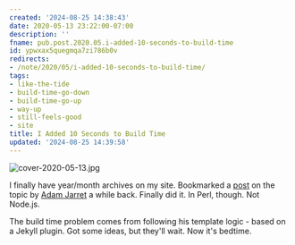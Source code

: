```yaml
---
created: '2024-08-25 14:38:43'
date: 2020-05-13 23:22:00-07:00
description: ''
fname: pub.post.2020.05.i-added-10-seconds-to-build-time
id: ypwxax5quegmqa7zi786b0v
redirects:
- /note/2020/05/i-added-10-seconds-to-build-time/
tags:
- like-the-tide
- build-time-go-down
- build-time-go-up
- way-up
- still-feels-good
- site
title: I Added 10 Seconds to Build Time
updated: '2024-08-25 14:39:58'
---
```


![cover-2020-05-13.jpg](assets/img/2020/cover-2020-05-13.jpg "the page needs work and so does this screenshot")

I finally have year/month archives on my site. Bookmarked a [post](https://blog.atj.me/2017/10/generate-yearly-and-monthly-archive-pages-with-hugo-sections/) on the topic by [Adam Jarret](https://blog.atj.me/) a while back. Finally did it. In Perl, though. Not Node.js.

The build time problem comes from following his template logic - based on a Jekyll plugin. Got some ideas, but they'll wait. Now it's bedtime.